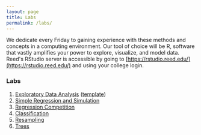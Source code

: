 ```yaml
---
layout: page
title: Labs
permalink: /labs/
---
```


We dedicate every Friday to gaining experience with these methods and
concepts in a computing environment. Our tool of choice will be R, software that
vastly amplifies your power to explore, visualize, and model data. Reed's RStudio
server is accessible by going to [https://rstudio.reed.edu/](https://rstudio.reed.edu/) 
and using your college login.


### Labs

1. <a href = "{{ site.baseurl }}/assets/week-01/lab/lab-1.html" target = "_blank">Exploratory Data Analysis</a> (<a href = "{{ site.baseurl }}/assets/week-01/lab/lab-1-template.Rmd" target = "_blank">template</a>)
2. <a href = "{{ site.baseurl }}/assets/week-02/lab-2.html" target = "_blank">Simple Regression and Simulation</a>
3. <a href = "{{ site.baseurl }}/assets/week-03/lab-3.html" target = "_blank">Regression Competition</a>
4. <a href = "{{ site.baseurl }}/assets/week-06/lab-4.html" target = "_blank">Classification</a>
5. <a href = "{{ site.baseurl }}/assets/week-07/lab-5.html" target = "_blank">Resampling</a>
6. <a href = "{{ site.baseurl }}/assets/week-010/lab-6.html" target = "_blank">Trees</a>